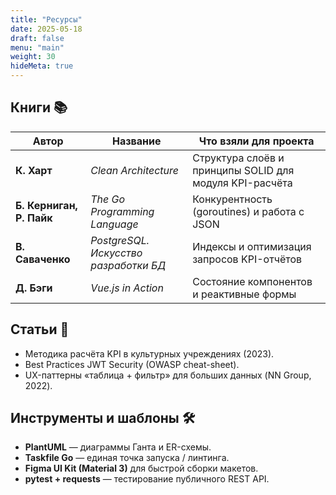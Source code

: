 ```yaml
---
title: "Ресурсы"
date: 2025-05-18
draft: false
menu: "main"
weight: 30
hideMeta: true
---
```


## Книги 📚
| Автор | Название | Что взяли для проекта |
|-------|----------|-----------------------|
| **К. Харт** | *Clean Architecture* | Структура слоёв и принципы SOLID для модуля KPI-расчёта |
| **Б. Керниган, Р. Пайк** | *The Go Programming Language* | Конкурентность (goroutines) и работа с JSON |
| **В. Саваченко** | *PostgreSQL. Искусство разработки БД* | Индексы и оптимизация запросов KPI-отчётов |
| **Д. Бэги** | *Vue.js in Action* | Состояние компонентов и реактивные формы |


## Статьи 📰
- Методика расчёта KPI в культурных учреждениях (2023).  
- Best Practices JWT Security (OWASP cheat-sheet).  
- UX-паттерны «таблица + фильтр» для больших данных (NN Group, 2022).  

## Инструменты и шаблоны 🛠️
- **PlantUML** — диаграммы Ганта и ER-схемы.  
- **Taskfile Go** — единая точка запуска / линтинга.  
- **Figma UI Kit (Material 3)** для быстрой сборки макетов.  
- **pytest + requests** — тестирование публичного REST API.
